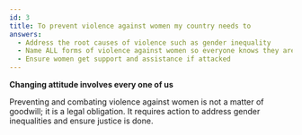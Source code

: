 ```yaml
---
id: 3
title: To prevent violence against women my country needs to
answers:
  - Address the root causes of violence such as gender inequality
  - Name ALL forms of violence against women so everyone knows they are crimes
  - Ensure women get support and assistance if attacked
---
```

**Changing attitude involves every one of us**

Preventing and combating violence against women is not a matter of goodwill; it
is a legal obligation.  It requires action to address gender inequalities and
ensure justice is done.
